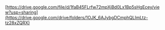 [https://drive.google.com/file/d/1faB45FLrfw72mpXjBd0Lx1Bp5sHgEcey/view?usp=sharing](https://drive.google.com/drive/folders/1OJK_6AJybgDCmphQLImLtz-tz28xZQRX)

